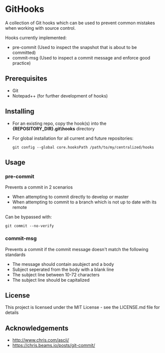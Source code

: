 # GitHooks

A collection of Git hooks which can be used to prevent common mistakes when working with source control.

Hooks currently implemented:

* pre-commit (Used to inspect the snapshot that is about to be committed)
* commit-msg (Used to inspect a commit message and enforce good practice) 

## Prerequisites

* Git
* Notepad++ (for further development of hooks)

## Installing

* For an existing repo, copy the hook(s) into the __{REPOSITORY_DIR}\.git\hooks__ directory
* For global installation for all current and future repositories:

      git config --global core.hooksPath /path/to/my/centralized/hooks

## Usage

### pre-commit 

Prevents a commit in 2 scenarios

* When attempting to commit directly to develop or master
* When attempting to commit to a branch which is not up to date with its remote

Can be bypassed with:

    git commit --no-verify

### commit-msg

Prevents a commit if the commit message doesn't match the following standards

* The message should contain asubject and a body
* Subject seperated from the body with a blank line
* The subject line between 10-72 characters
* The subject line should be capitalized

## License
This project is licensed under the MIT License - see the LICENSE.md file for details

## Acknowledgements 

* http://www.chris.com/ascii/ 
* https://chris.beams.io/posts/git-commit/
